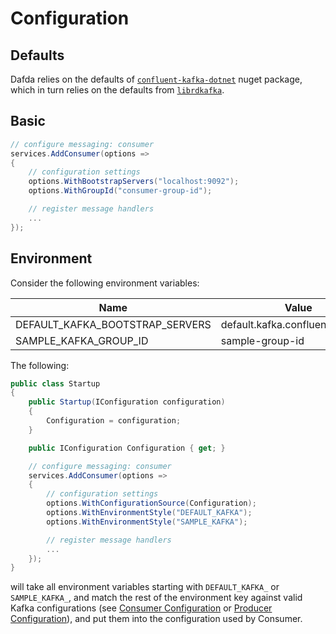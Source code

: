 # Configuration

## Defaults

Dafda relies on the defaults of [`confluent-kafka-dotnet`](https://github.com/confluentinc/confluent-kafka-dotnet) nuget package, which in turn relies on the defaults from [`librdkafka`](https://github.com/edenhill/librdkafka/blob/master/CONFIGURATION.md).

## Basic

```csharp
// configure messaging: consumer
services.AddConsumer(options =>
{
    // configuration settings
    options.WithBootstrapServers("localhost:9092");
    options.WithGroupId("consumer-group-id");

    // register message handlers
    ...
});
```

## Environment

Consider the following environment variables:

| Name                            | Value                            |
| ------------------------------- | -------------------------------- |
| DEFAULT_KAFKA_BOOTSTRAP_SERVERS | default.kafka.confluent.net:9092 |
| SAMPLE_KAFKA_GROUP_ID           | sample-group-id                  |

The following:

```csharp
public class Startup
{
    public Startup(IConfiguration configuration)
    {
        Configuration = configuration;
    }

    public IConfiguration Configuration { get; }

    // configure messaging: consumer
    services.AddConsumer(options =>
    {
        // configuration settings
        options.WithConfigurationSource(Configuration);
        options.WithEnvironmentStyle("DEFAULT_KAFKA");
        options.WithEnvironmentStyle("SAMPLE_KAFKA");

        // register message handlers
        ...
    });
}
```

will take all environment variables starting with `DEFAULT_KAFKA_` or `SAMPLE_KAFKA_`, and match the rest of the environment key against valid Kafka configurations (see [Consumer Configuration](/consumer/#configuration) or [Producer Configuration](/producer/#configuration)), and put them into the configuration used by Consumer.
